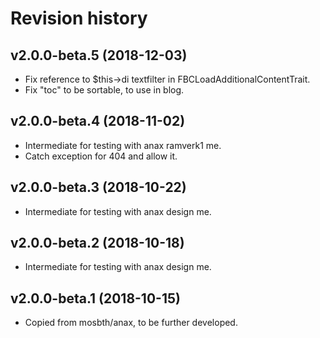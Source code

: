 Revision history
=================================



v2.0.0-beta.5 (2018-12-03)
---------------------------------

* Fix reference to $this->di textfilter in FBCLoadAdditionalContentTrait.
* Fix "toc" to be sortable, to use in blog.



v2.0.0-beta.4 (2018-11-02)
---------------------------------

* Intermediate for testing with anax ramverk1 me.
* Catch exception for 404 and allow it.



v2.0.0-beta.3 (2018-10-22)
---------------------------------

* Intermediate for testing with anax design me.



v2.0.0-beta.2 (2018-10-18)
---------------------------------

* Intermediate for testing with anax design me.



v2.0.0-beta.1 (2018-10-15)
---------------------------------

* Copied from mosbth/anax, to be further developed.
